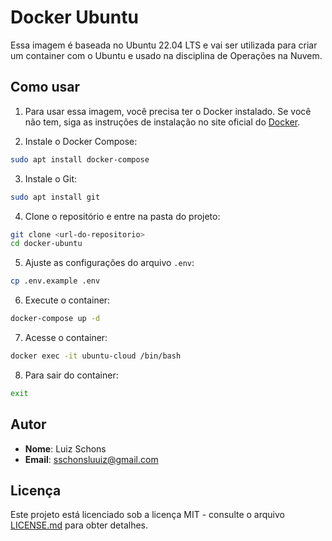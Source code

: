 # Docker Ubuntu

Essa imagem é baseada no Ubuntu 22.04 LTS e vai ser utilizada para criar um container com o Ubuntu e usado na disciplina de Operações na Nuvem.

## Como usar

1. Para usar essa imagem, você precisa ter o Docker instalado. Se você não tem, siga as instruções de instalação no site oficial do [Docker](https://docs.docker.com/get-docker/).

2. Instale o Docker Compose:

```bash
sudo apt install docker-compose
```

3. Instale o Git:

```bash
sudo apt install git
```

4. Clone o repositório e entre na pasta do projeto:

```bash
git clone <url-do-repositorio>
cd docker-ubuntu
```

5. Ajuste as configurações do arquivo `.env`:

```bash
cp .env.example .env
```
6. Execute o container:

```bash
docker-compose up -d
```

7. Acesse o container:

```bash
docker exec -it ubuntu-cloud /bin/bash
```

8. Para sair do container:

```bash
exit
```

## Autor

* **Nome**: Luiz Schons
* **Email**: sschonsluuiz@gmail.com

## Licença

Este projeto está licenciado sob a licença MIT - consulte o arquivo [LICENSE.md](LICENSE) para obter detalhes.


